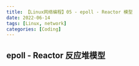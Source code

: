 ```yaml
---
title: 【Linux网络编程】05 - epoll - Reactor 模型
date: 2022-06-14
tags: [Linux, network]
categories: [Coding]
---
```


## epoll - Reactor 反应堆模型